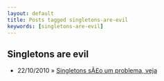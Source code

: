 ```yaml
---
layout: default
title: Posts tagged singletons-are-evil
keywords: [singletons-are-evil]
---
```

<h2 class="category">Singletons are evil</h2>
<ul class="posts">
<li>
<p>
<span class="date">22/10/2010</span> &raquo;
<a href="/blog/singletons-sao-um-problema-veja">Singletons sÃ£o um problema, veja</a>
</p>
</li>
</ul>
